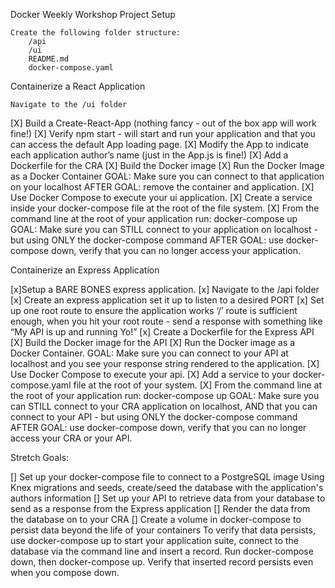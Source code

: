 Docker Weekly Workshop
Project Setup

    Create the following folder structure:
        /api
        /ui
        README.md
        docker-compose.yaml

Containerize a React Application

    Navigate to the /ui folder
   [X] Build a Create-React-App (nothing fancy - out of the box app will work fine!)
   [X] Verify npm start - will start and run your application and that you can access the default App loading page.
   [X] Modify the App to indicate each application author’s name (just in the App.js is fine!)
   [X] Add a Dockerfile for the CRA
   [X] Build the Docker image
   [X] Run the Docker Image as a Docker Container
        GOAL: Make sure you can connect to that application on your localhost
        AFTER GOAL: remove the container and application.
   [X] Use Docker Compose to execute your ui application.
   [X] Create a service inside your docker-compose file at the root of the file system.
   [X] From the command line at the root of your application run: docker-compose up
        GOAL: Make sure you can STILL connect to your application on localhost - but using ONLY the docker-compose command
        AFTER GOAL: use docker-compose down, verify that you can no longer access your application.

Containerize an Express Application

  [x]Setup a BARE BONES express application.
  [x]  Navigate to the /api folder
  [x]  Create an express application set it up to listen to a desired PORT
  [x]  Set up one root route to ensure the application works
    ‘/’ route is sufficient enough, when you hit your root route - send a response with something like “My API is up and running Yo!”
  [x]  Create a Dockerfile for the Express API
  [X]  Build the Docker image for the API
  [X]  Run the Docker image as a Docker Container.
        GOAL: Make sure you can connect to your API at localhost and you see your response string rendered to the application.
  [X]  Use Docker Compose to execute your api.
  [X]  Add a service to your docker-compose.yaml file at the root of your system.
  [X]  From the command line at the root of your application run: docker-compose up
        GOAL: Make sure you can STILL connect to your CRA application on localhost, AND that you can connect to your API - but using ONLY the docker-compose command
        AFTER GOAL: use docker-compose down, verify that you can no longer access your CRA or your API.

Stretch Goals:

  []  Set up your docker-compose file to connect to a PostgreSQL image
        Using Knex migrations and seeds, create/seed the database with the application's authors information
  []  Set up your API to retrieve data from your database to send as a response from the Express application
  []  Render the data from the database on to your CRA
  []  Create a volume in docker-compose to persist data beyond the life of your containers
        To verify that data persists, use docker-compose up to start your application suite, connect to the database via the command line and insert a record. Run docker-compose down, then docker-compose up. Verify that inserted record persists even when you compose down.
